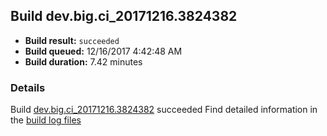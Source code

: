 ## Build dev.big.ci_20171216.3824382
- **Build result:** `succeeded`
- **Build queued:** 12/16/2017 4:42:48 AM
- **Build duration:** 7.42 minutes
### Details
Build [dev.big.ci_20171216.3824382](https://winappstudio.visualstudio.com/web/build.aspx?pcguid=a4ef43be-68ce-4195-a619-079b4d9834c2&builduri=vstfs%3a%2f%2f%2fBuild%2fBuild%2f24382) succeeded
Find detailed information in the [build log files](https://uwpctdiags.blob.core.windows.net/buildlogs/dev.big.ci_20171216.3824382_logs.zip)
